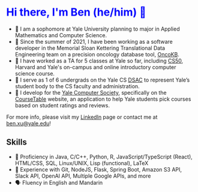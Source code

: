 # <span style="color:blue">Hi there, I'm Ben (he/him) 👋</span>
 - 🌱 I am a sophomore at Yale University planning to major in Applied Mathematics and Computer Science.
 - 🏥 Since the summer of 2021, I have been working as a software developer in the Memorial Sloan Kettering Translational Data Engineering team on a precision oncology database tool, [OncoKB](oncokb.org).
 - 🙌 I have worked as a TA for 5 classes at Yale so far, including [CS50](https://en.wikipedia.org/wiki/CS50), Harvard and Yale's on-campus and online introductory computer science course.
 - 💬 I serve as 1 of 6 undergrads on the Yale CS [DSAC](https://zoo.cs.yale.edu/dsac//) to represent Yale’s student body to the CS faculty and administration.
 - 📱 I develop for the [Yale Computer Society](https://www.yalecomputersociety.org/#/), specifically on the [CourseTable](https://github.com/coursetable) website, an application to help Yale students pick courses based on student ratings and reviews.

For more info, please visit my [LinkedIn](https://www.linkedin.com/in/ben-xu-6323ab258/) page or contact me at ben.xu@yale.edu!

## Skills
 - 📍 Proficiency in Java, C/C++, Python, R, JavaScript/TypeScript (React), HTML/CSS, SQL, Linux/UNIX, Lisp (functional), LaTeX
 - 🔧 Experience with Git, NodeJS, Flask, Spring Boot, Amazon S3 API, Slack API, OpenAI API, Multiple Google APIs, and more
 - 🗣 Fluency in English and Mandarin
    
<!--
**benzuzu/benzuzu** is a ✨ _special_ ✨ repository because its `README.md` (this file) appears on your GitHub profile.

Here are some ideas to get you started:

- 🔭 I’m currently working on ...
- 🌱 I’m currently learning ...
- 👯 I’m looking to collaborate on ...
- 🤔 I’m looking for help with ...
- 💬 Ask me about ...
- 📫 How to reach me: ...
- 😄 Pronouns: ...
- ⚡ Fun fact: ...
-->
